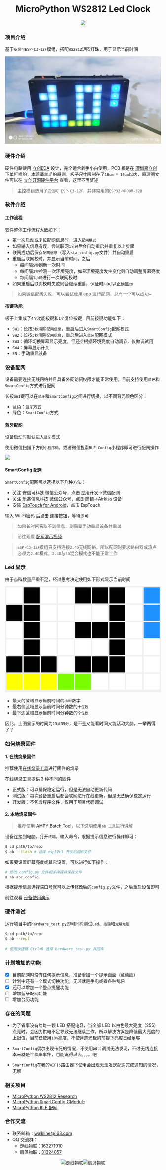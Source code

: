 <h1 align="center">MicroPython WS2812 Led Clock</h1>

<p align="center"><img src="https://img.shields.io/badge/Licence-MIT-green.svg?style=for-the-badge" /></p>

### 项目介绍

基于`安信可ESP-C3-12F`模组，搭配`WS2812`矩阵灯珠，用于显示当前时间

![](./images/photo.png)

### 硬件介绍

硬件电路使用 [立创EDA](https://lceda.cn/) 设计，完全适合新手小白使用，PCB 板是在 [深圳嘉立创](https://www.jlc.com/) 下单打样的，本着薅羊毛的原则，板子尺寸限制在了`10cm * 10cm`以内，原理图文件可以在 [立创开源硬件平台](https://oshwhub.com/Walkline/kou-sou-dian-zhen-shi-zhong) 查看，这里不再赘述

> 主控模组选用了`安信可 ESP-C3-12F`，并非常用的`ESP32-WROOM-32D`

### 软件介绍

#### 工作流程

软件整体工作流程大致如下：

* 第一次启动或复位配网信息时，进入`配网模式`
* 如果输入信息有误，尝试联网`1分钟`后会自动重启并重复以上步骤
* 联网成功后保存`配网信息`（写入`sta_config.py`文件）并自动重启
* 重启后联网校时，并显示当前时间，之后
	* 每间隔`5秒`刷新一次时间
	* 每间隔`3秒`检测一次环境亮度，如果环境亮度发生变化则自动调整屏幕亮度
	* 每间隔`1小时`进行一次联网校时
* 如果重启后联网校时失败则会继续重启，保证时间可以正确显示

> 如果微信配网失败，可以尝试使用 app 进行配网，总有一个可以成功~

#### 按键功能

板子上集成了`4个`功能按键和`1个`复位按键，目前按键功能如下：

* `SW1`：长按`3秒`清除`配网信息`，重启后进入`SmartConfig`配网模式
* `SW2`：长按`3秒`清除`配网信息`，重启后进入`蓝牙`配网模式
* `SW3`：循环切换屏幕显示亮度，但还会根据环境亮度自动调节，仅做调试用
* `SW4`：屏幕显示开关
* `EN`：手动重启设备

### 设备配网

设备需要连接无线网络并且具备外网访问权限才能正常使用，目前支持使用`蓝牙`和`SmartConfig`方式进行配网

长按`SW1`键可以在`蓝牙`和`SmartConfig`之间进行切换，以不同背光颜色区分：

* 蓝色：`蓝牙`方式
* 绿色：`SmartConfig`方式

#### 蓝牙配网

设备启动时默认进入`蓝牙`模式

使用微信扫描下方的`小程序码`，或者微信搜索`BLE Config`小程序即可进行配网操作

![](https://gitee.com/walkline/micropython_ble_config/raw/master/images/ble_config.jpg)

#### SmartConfig 配网

`SmartConfig`配网可以选择以下几种方法：

* 关注 安信可科技 微信公众号，点击 应用开发→微信配网
* 关注 乐鑫信息科技 微信公众号，点击 商铺→Airkiss 设备
* 安装 [EspTouch for Android](https://github.com/EspressifApp/EsptouchForAndroid/releases)，点击 EspTouch

输入 Wi-Fi密码 后点击 连接按钮，等待即可

> 如果长时间获取不到信息，则需要手动重启设备并重试

> 前往观看 [配网演示视频](https://www.bilibili.com/video/BV1N34y1971S/
)

> `ESP-C3-12F`模组只支持连接`2.4G`无线网络，所以配网时要求路由器或热点必须为`2.4G`模式，`2.4G`与`5G`混合模式也不能正常工作

### Led 显示

由于点阵数量严重不足，经过思考决定使用如下形式显示当前时间

![13点35分](./images/led_display.png)

* 最大的区域显示当前时间的`小时`数字
* 最右侧区域显示当前时间分钟数的`十位数`
* 最下边区域显示当前时间分钟数的`个位数`

因此，上图显示的时间为`13点35分`，是不是又能看时间又能活动大脑，一举两得了？

### 如何烧录固件

#### 1. 在线烧录固件

推荐使用[在线烧录工具](https://walkline.wang/esp-web-installer/mini-calendar/)进行固件的烧录

在线烧录工具提供 3 种不同的固件

* 正式版：可以确保稳定运行，但是无法自动更新代码
* 测试版：每次设备重启后都会联网进行在线更新，但是无法确保稳定运行
* 开发版：不包含程序文件，仅用于项目代码调试

#### 2. 本地烧录固件

> 推荐使用 [AMPY Batch Tool](https://gitee.com/walkline/a-batch-tool)，以下说明使用`ab 工具`进行讲解

设备连接到电脑，打开`终端`，输入命令，根据提示信息进行操作即可：

```bash
$ cd path/to/repo
$ ab --flash # 选择 esp32c3 开头的固件文件
```

如果要设置屏幕亮度或其它设置，可以进行如下操作：

```bash
# 修改 config.py 文件相关内容并保存文件
$ ab abc_config
```

根据提示信息选择端口号就可以上传修改后的`config.py`文件，之后重启设备即可


前往观看 [设备使用演示](https://www.bilibili.com/video/BV1jQ4y1v7Wq/)

### 硬件测试

运行项目中的`hardware_test.py`即可同时测试`Led`、`按键`和`光敏电阻`

```bash
$ cd path/to/repo
$ ab --repl

# 使用快捷键 Ctrl+R 选择 hardware_test.py 并回车
```

### 计划增加的功能

* [x] 目前配网时没有任何提示信息，准备增加一个提示画面（或动画）
* [ ] 计划中还有一个模式切换功能，无非就是手电或者各种乱闪
* [x] 还可以增加一个整点提醒功能
* [ ] 增加蓝牙配网功能
* [ ] 增加台历功能

### 存在的问题

* 为了省事没有给每一颗 LED 搭配电容，当全部 LED 以白色最大亮度（255）点亮时，会因为供电不足导致无法继续工作，所以解决方案是降低最大亮度的上限值，目前仅使用`10%`亮度，不使用遮光板的前提下亮度已经足够

* `SmartConfig`偶尔出现卡死的情况，不使用串口调试无法发现，不过无线连接本来就是个概率事件，也能说得过去。。。。吧

* `SmartConfig`在我的`WIFI6`路由器下使用会出现无法发送配网完成通知的情况，无解

### 相关项目

* [MicroPython WS2812 Research](https://gitee.com/walkline/micropython-ws2812-research)
* [MicroPython SmartConfig CModule
](https://gitee.com/walkline/micropython-smartconfig-cmodule)
* [MicroPython BLE 配网](https://gitee.com/walkline/micropython_ble_config)

### 合作交流

* 联系邮箱：<walkline@163.com>
* QQ 交流群：
	* 走线物联：[163271910](https://jq.qq.com/?_wv=1027&k=xtPoHgwL)
	* 扇贝物联：[31324057](https://jq.qq.com/?_wv=1027&k=yp4FrpWh)

<p align="center"><img src="https://gitee.com/walkline/WeatherStation/raw/docs/images/qrcode_walkline.png" width="300px" alt="走线物联"><img src="https://gitee.com/walkline/WeatherStation/raw/docs/images/qrcode_bigiot.png" width="300px" alt="扇贝物联"></p>
